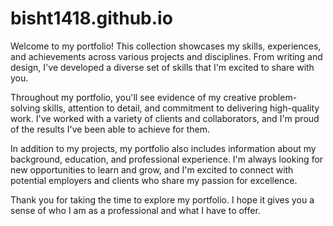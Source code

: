 # bisht1418.github.io
Welcome to my portfolio! This collection showcases my skills, experiences, and achievements across various projects and disciplines. From writing and design, I've developed a diverse set of skills that I'm excited to share with you.

Throughout my portfolio, you'll see evidence of my creative problem-solving skills, attention to detail, and commitment to delivering high-quality work. I've worked with a variety of clients and collaborators, and I'm proud of the results I've been able to achieve for them.

In addition to my projects, my portfolio also includes information about my background, education, and professional experience. I'm always looking for new opportunities to learn and grow, and I'm excited to connect with potential employers and clients who share my passion for excellence.

Thank you for taking the time to explore my portfolio. I hope it gives you a sense of who I am as a professional and what I have to offer.
